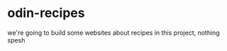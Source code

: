 # odin-recipes

we're going to build some websites about recipes in this project, 
						   nothing spesh
